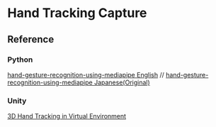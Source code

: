 # Hand Tracking Capture

## Reference
### Python
[hand-gesture-recognition-using-mediapipe English](https://github.com/kinivi/hand-gesture-recognition-mediapipe) //
[hand-gesture-recognition-using-mediapipe Japanese(Original)](https://github.com/Kazuhito00/hand-gesture-recognition-using-mediapipe)

### Unity
[3D Hand Tracking in Virtual Environment](https://www.youtube.com/watch?v=RQ-2JWzNc6k)
